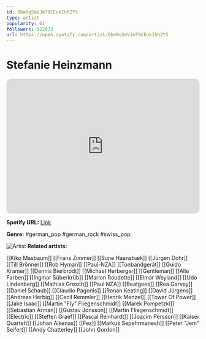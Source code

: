 ```yaml
---
id: 0bm9qSmVJmT9CEukIhhZY5
type: artist
popularity: 61
followers: 122473
url: https://open.spotify.com/artist/0bm9qSmVJmT9CEukIhhZY5
---
```

# Stefanie Heinzmann

<iframe style="border-radius:12px" src="https://open.spotify.com/embed/artist/0bm9qSmVJmT9CEukIhhZY5" width="100%" height="352" frameBorder="0" allowfullscreen="" allow="autoplay; clipboard-write; encrypted-media; fullscreen; picture-in-picture" loading="lazy"></iframe>

**Spotify URL:** [Link](https://open.spotify.com/artist/0bm9qSmVJmT9CEukIhhZY5)

**Genre:**  #german_pop #german_rock #swiss_pop

![Artist](https://i.scdn.co/image/ab6761610000e5ebda53b19fa7794da6d53e1371)
**Related artists:**

[[Kiko Masbaum]]
[[Frans Zimmer]]
[[Sune Haansbæk]]
[[Jürgen Dohr]]
[[Till Brönner]]
[[Rob Hyman]]
[[Paul-NZA]]
[[Tonbandgerät]]
[[Guido Kramer]]
[[Dennis Bierbrodt]]
[[Michael Herberger]]
[[Gentleman]]
[[Alle Farben]]
[[Ingmar Süberkrüb]]
[[Marlon Roudette]]
[[Elmar Weyland]]
[[Udo Lindenberg]]
[[Mathias Grosch]]
[[Paul NZA]]
[[Beatgees]]
[[Rea Garvey]]
[[Daniel Schaub]]
[[Claudio Pagonis]]
[[Ronan Keating]]
[[David Jürgens]]
[[Andreas Herbig]]
[[Cecil Remmler]]
[[Henrik Menzel]]
[[Tower Of Power]]
[[Jake Isaac]]
[[Martin "Fly" Fliegenschmidt]]
[[Marek Pompetzki]]
[[Sebastian Arman]]
[[Gustav Jonsson]]
[[Martin Fliegenschmidt]]
[[Electric]]
[[Steffen Graef]]
[[Pascal Reinhardt]]
[[Joacim Persson]]
[[Kaiser Quartett]]
[[Johan Alkenas]]
[[Fez]]
[[Markus Sepehrmanesh]]
[[Peter "Jem" Seifert]]
[[Andy Chatterley]]
[[John Gordon]]

